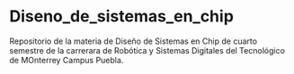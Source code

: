 # Diseno_de_sistemas_en_chip
Repositorio de la materia de Diseño de Sistemas en Chip de cuarto semestre de la carrerara de Robótica y Sistemas Digitales del Tecnológico de MOnterrey Campus Puebla.
